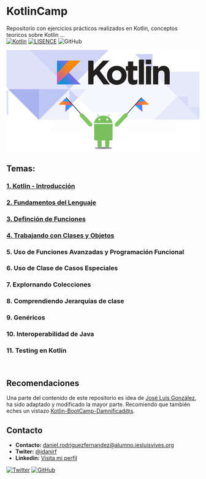 # KotlinCamp
Repositorio con ejercicios prácticos realizados en Kotlin, conceptos teoricos sobre Kotlin ...
<br>
[![Kotlin](https://img.shields.io/badge/Code-Kotlin-blueviolet)](https://kotlinlang.org/)
[![LISENCE](https://img.shields.io/badge/Lisence-MIT-green)]()
![GitHub](https://img.shields.io/github/last-commit/idanirf/KotlinCamp)

![imagen](./img/kotlin.png)

## Temas:
### [1. Kotlin - Introducción](./Temas-1-2-3/readme.md)
### [2. Fundamentos del Lenguaje](./Temas-1-2-3/readme.md)
### [3. Definción de Funciones](./Temas-1-2-3/readme.md)
### [4. Trabajando con Clases y Objetos](./Tema-4/readme.md)
### 5. Uso de Funciones Avanzadas y Programación Funcional
### 6. Uso de Clase de Casos Especiales
### 7. Explornando Colecciones
### 8. Comprendiendo Jerarquías de clase
### 9. Genéricos
### 10. Interoperabilidad de Java
### 11. Testing en Kotlin
<br>

## Recomendaciones
Una parte del contenido de este repositorio es idea de [José Luis González](http://github.com/joseluisgs), ha sido adaptado y modificado la mayor parte.
Recomiendo que también eches un vistazo [Kotlin-BootCamp-Damnificad@s](https://github.com/joseluisgs/Kotlin-Bootcamp-DAMnificados).


## Contacto
* **Contacto:** daniel.rodriguezfernandez@alumno.iesluisvives.org
* **Twiter:** [@idanirf](https://twitter.com/idanirf)
* **Linkedin:** [Visita mi perfil](https://www.linkedin.com/in/danielrodriguezfernandez03002/)

[![Twitter](https://img.shields.io/twitter/follow/idanirf?style=social)](https://twitter.com/idanirf)
[![GitHub](https://img.shields.io/github/followers/idanirf?style=social)](https://github.com/idanirf)


